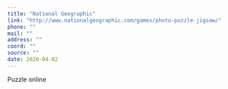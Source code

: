 ```yaml
---
title: "National Geographic"
link: "http://www.nationalgeographic.com/games/photo-puzzle-jigsaw/"
phone: ""
mail: ""
address: ""
coord: ""
source: ""
date: 2020-04-02
---
```


Puzzle online
